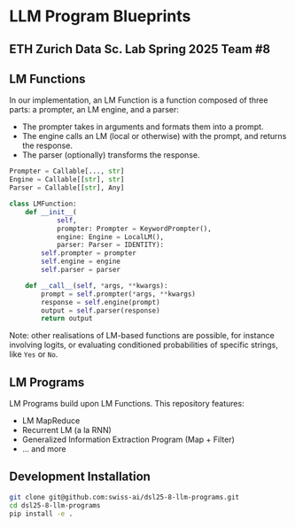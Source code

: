 # LLM Program Blueprints
## ETH Zurich Data Sc. Lab Spring 2025 Team #8

## LM Functions

In our implementation, an LM Function is a function composed of three parts: a prompter, an LM engine, and a parser:
- The prompter takes in arguments and formats them into a prompt.
- The engine calls an LM (local or otherwise) with the prompt, and returns the response.
- The parser (optionally) transforms the response.

```py
Prompter = Callable[..., str]
Engine = Callable[[str], str]
Parser = Callable[[str], Any]

class LMFunction:
    def __init__(
            self,
            prompter: Prompter = KeywordPrompter(),
            engine: Engine = LocalLM(),
            parser: Parser = IDENTITY):
        self.prompter = prompter
        self.engine = engine
        self.parser = parser

    def __call__(self, *args, **kwargs):
        prompt = self.prompter(*args, **kwargs)
        response = self.engine(prompt)
        output = self.parser(response)
        return output
```

Note: other realisations of LM-based functions are possible, for instance involving logits, or evaluating conditioned probabilities of specific strings, like `Yes` or `No`.

## LM Programs

LM Programs build upon LM Functions. This repository features:
- LM MapReduce
- Recurrent LM (a la RNN)
- Generalized Information Extraction Program (Map + Filter)
- ... and more

## Development Installation

```sh
git clone git@github.com:swiss-ai/dsl25-8-llm-programs.git
cd dsl25-8-llm-programs
pip install -e .
```

